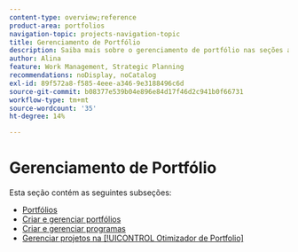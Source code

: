 ```yaml
---
content-type: overview;reference
product-area: portfolios
navigation-topic: projects-navigation-topic
title: Gerenciamento de Portfólio
description: Saiba mais sobre o gerenciamento de portfólio nas seções a seguir.
author: Alina
feature: Work Management, Strategic Planning
recommendations: noDisplay, noCatalog
exl-id: 89f572a8-f585-4eee-a346-9e3188496c6d
source-git-commit: b08377e539b04e896e84d17f46d2c941b0f66731
workflow-type: tm+mt
source-wordcount: '35'
ht-degree: 14%

---
```


# Gerenciamento de Portfólio

Esta seção contém as seguintes subseções:

* [Portfólios](../../manage-work/portfolios/portfolios-overview/portfolio-overview-1.md)
* [Criar e gerenciar portfólios](../../manage-work/portfolios/create-and-manage-portfolios/create-and-manage-portfolios.md)
* [Criar e gerenciar programas](../../manage-work/portfolios/create-and-manage-programs/create-and-manage-programs.md)
* [Gerenciar projetos na [!UICONTROL Otimizador de Portfolio]](../../manage-work/portfolios/portfolio-optimizer/manage-projects-in-portfolio-optimizer.md)
